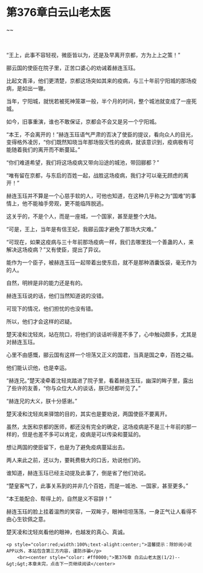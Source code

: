 # 第376章白云山老太医
~~
    	    <p name="pagetop" href="javascript:void(0);" onclick="return false" style="line-height: 35px;padding: 10px;color: #333;"> </p><p>“王上，此事不容轻视，微臣皆以为，还是及早离开京都，方为上上之策！”</p><p>郦云国的使臣在院子里，正苦口婆心的劝诫着赫连玉珏。</p><p>比起文青泽，他们更清楚，京都这场突如其来的疫病，与三十年前宁阳城的那场疫病，是如出一辙。</p><p>当年，宁阳城，就恍若被死神笼罩一般，半个月的时间，整个城池就变成了一座死城。</p><p>如今，旧事重演，谁也不敢保证，京都会不会又是另一个宁阳城。</p><p>“本王，不会离开的！”赫连玉珏语气严肃的否决了使臣的提议，看向众人的目光，变得格外凌厉，“你们既然知晓当年那场毁灭性的疫病，就该意识到，疫病极有可能随着我们的离开而不断蔓延。”</p><p>“你们难道希望，我们将这场疫病又带向沿途的城池，带回郦都？”</p><p>“唯有留在京都，与东启的百姓一起，战胜这场疫病，我们才可以毫无顾虑的离开！”</p><p>赫连玉珏并不算是一个心慈手软的人，可他也知道，在这种几乎称之为“国难”的事情上，他不能袖手旁观，更不能临阵脱逃。</p><p>这关乎的，不是个人，而是一座城，一个国家，甚至是整个大陆。</p><p>“可是，王上，当年是有信王妃，我郦云国才避免了那场大灾难。”</p><p>“可现在，如果这疫病与三十年前那场疫病一样，我们去哪里找一个善蛊的人，来解决这场疫病？”又有使臣，提出了异议。</p><p>能作为一个臣子，被赫连玉珏一起带着出使东启，就不是那种酒囊饭袋，毫无作为的人。</p><p>自然，明辨是非的能力还是有的。</p><p>赫连玉珏说的话，他们当然知道说的没错。</p><p>可现下的情况，他们担忧的也没有错。</p><p>所以，他们才会这样的迟疑。</p><p>楚天凌和沈轻岚，站在院口，将他们的谈话听得差不多了，心中触动颇多，尤其是对赫连玉珏。</p><p>心里不由感慨，郦云国有这样一个坦荡又正义的国君，当真是国之幸，百姓之福。</p><p>他们能认识他，也是幸运。</p><p>“赫连兄。”楚天凌牵着沈轻岚踏进了院子里，看着赫连玉珏，幽深的眸子里，露出了些许的友善，“你与众位大人的谈话，朕已经都听见了。”</p><p>“赫连兄的大义，朕十分感谢。”</p><p>楚天凌和沈轻岚来驿馆的目的，其实也是要劝说，两国使臣不要离开。</p><p>虽然，太医和京都的医师，都还没有完全的确定，这场疫病是不是三十年前的那一样的，但是也差不多可以肯定，疫病是可以传染和蔓延的。</p><p>想让两国的使臣留下，也是为了避免疫病蔓延出去。</p><p>两人来此之前，还以为，要耗费极大的口舌，劝说他们的。</p><p>谁知道，赫连玉珏已经主动提及此事了，倒是省了他们劝说。</p><p>“楚皇客气了，此事关系到的并非几个百姓，而是一城池、一国家，甚至更多。”</p><p>“本王能配合、帮得上的，自然是义不容辞！”</p><p>赫连玉珏的脸上挂着温煦的笑容，一双眸子，眼神坦坦荡荡，一身正气让人看得不由心生钦佩之意。</p><p>楚天凌和沈轻岚看他的眼神，也越发的真心、真诚。</p>
    	
   	<p style="color:red;width:100%;text-alight:center;">温馨提示：除妙阅小说APP以外，本站包含第三方内容，谨防诈骗</p>
    	<br><center style="color: #ff0000;">第376章 白云山老太医(1/2)--&gt;&gt;本章未完，点击下一页继续阅读</center>
    	